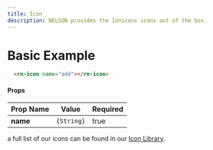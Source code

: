 ```yaml
---
title: Icon
description: NELSON provides the Ionicons icons out of the box.
---
```


# Basic Example

```html
  <rn-icon name="add"></rn-icon>
```

#### Props

Prop Name     | Value      | Required
------------- | ---------- | --------
**name**      | `{String}` | true

a full list of our icons can be found in our [Icon Library](/icon-library).
